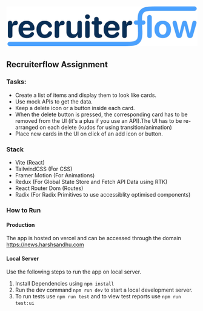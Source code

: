 # ![Recruiterflow](./public/images/recruiterflow.png)

## Recruiterflow Assignment

### Tasks:

- Create a list of items and display them to look like cards.
- Use mock APIs to get the data.
- Keep a delete icon or a button inside each card.
- When the delete button is pressed, the corresponding card has to be removed from the UI (it's a plus if you use an API).The UI has to be re-arranged on each delete (kudos for using transition/animation)
- Place new cards in the UI on click of an add icon or button.

### Stack

- Vite (React)
- TailwindCSS (For CSS)
- Framer Motion (For Animations)
- Redux (For Global State Store and Fetch API Data using RTK)
- React Router Dom (Routes)
- Radix (For Radix Primitives to use accessiblity optimised components)

### How to Run

#### Production

The app is hosted on vercel and can be accessed through the domain <https://news.harshsandhu.com>

#### Local Server

Use the following steps to run the app on local server.

1. Install Dependencies using `npm install`
2. Run the dev command `npm run dev` to start a local development server.
3. To run tests use `npm run test` and to view test reports use `npm run test:ui`
